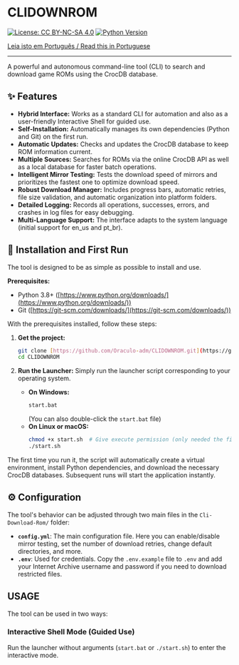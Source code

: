 ﻿# CLIDOWNROM

[![License: CC BY-NC-SA 4.0](https://img.shields.io/badge/License-CC%20BY--NC--SA%204.0-lightgrey.svg)](http://creativecommons.org/licenses/by-nc-sa/4.0/)
[![Python Version](https://img.shields.io/badge/python-3.8+-blue.svg)](https://www.python.org/downloads/)

[Leia isto em Português / Read this in Portuguese](README.pt_br.md)

---

A powerful and autonomous command-line tool (CLI) to search and download game ROMs using the CrocDB database.

## ✨ Features

* **Hybrid Interface:** Works as a standard CLI for automation and also as a user-friendly Interactive Shell for guided use.
* **Self-Installation:** Automatically manages its own dependencies (Python and Git) on the first run.
* **Automatic Updates:** Checks and updates the CrocDB database to keep ROM information current.
* **Multiple Sources:** Searches for ROMs via the online CrocDB API as well as a local database for faster batch operations.
* **Intelligent Mirror Testing:** Tests the download speed of mirrors and prioritizes the fastest one to optimize download speed.
* **Robust Download Manager:** Includes progress bars, automatic retries, file size validation, and automatic organization into platform folders.
* **Detailed Logging:** Records all operations, successes, errors, and crashes in log files for easy debugging.
* **Multi-Language Support:** The interface adapts to the system language (initial support for en_us and pt_br).

## 🚀 Installation and First Run

The tool is designed to be as simple as possible to install and use.

**Prerequisites:**

* Python 3.8+ ([https://www.python.org/downloads/](https://www.python.org/downloads/))
* Git ([https://git-scm.com/downloads/](https://git-scm.com/downloads/))

With the prerequisites installed, follow these steps:

1.  **Get the project:**
    ````bash
    git clone [https://github.com/Oraculo-adm/CLIDOWNROM.git](https://github.com/Oraculo-adm/CLIDOWNROM.git)
    cd CLIDOWNROM
    ````
2.  **Run the Launcher:**
    Simply run the launcher script corresponding to your operating system.

    * **On Windows:**
        ````bash
        start.bat
        ````
        (You can also double-click the `start.bat` file)
    * **On Linux or macOS:**
        ````bash
        chmod +x start.sh  # Give execute permission (only needed the first time)
        ./start.sh
        ````

The first time you run it, the script will automatically create a virtual environment, install Python dependencies, and download the necessary CrocDB databases. Subsequent runs will start the application instantly.

## ⚙️ Configuration

The tool's behavior can be adjusted through two main files in the `Cli-Download-Rom/` folder:

* **`config.yml`**: The main configuration file. Here you can enable/disable mirror testing, set the number of download retries, change default directories, and more.
* **`.env`**: Used for credentials. Copy the `.env.example` file to `.env` and add your Internet Archive username and password if you need to download restricted files.

## USAGE

The tool can be used in two ways:

### Interactive Shell Mode (Guided Use)

Run the launcher without arguments (`start.bat` or `./start.sh`) to enter the interactive mode.